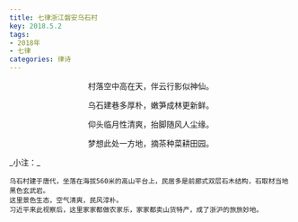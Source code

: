```yaml
---
title: 七律浙江磐安乌石村
key: 2018.5.2
tags: 
- 2018年 
- 七律
categories: 律诗
---
```


<p align="center">村落空中高在天，伴云行影似神仙。
</p>
<p align="center">乌石建巷多厚朴，嫩笋成林更新鲜。
</p>
<p align="center">仰头临月性清爽，抬脚随风人尘缘。
</p>
<p align="center">梦想此处一方地，摘茶种菜耕田园。
</p>
_小注：_

```
乌石村建于唐代，坐落在海拔560米的高山平台上，民居多是前廊式双层石木结构，石取材当地黑色玄武岩。
这里景色生态，空气清爽，民风淳朴。
习近平来此视察后，这里家家都做农家乐，家家都卖山货特产，成了浙沪的旅旅妙地。
```